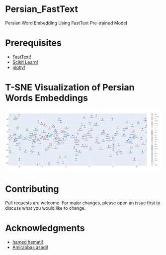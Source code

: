 # Persian_FastText
Persian Word Embedding Using FastText Pre-trained Model
# Prerequisites
* [FastText!](https://fasttext.cc/)
* [Scikit Learn!](scikit-learn.org)
* [plotly!](https://github.com/plotly/plotly.py)
# T-SNE Visualization of Persian Words Embeddings
![-SNE Visualization of Persian Words Embeddings](https://github.com/MohammadHeydari/Persian_FastText/blob/master/tsne%20Visualization%20of%20Persian%20Words%20Embedding.png)
# Contributing
Pull requests are welcome. For major changes, please open an issue first to discuss what you would like to change.
# Acknowledgments
* [hamed hemati!](https://github.com/hamedhemati)
* [Amirabbas asadi!](https://github.com/amirabbasasadi)
